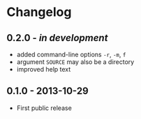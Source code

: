 # Changelog

## 0.2.0 - *in development*
- added command-line options `-r`, `-m`, `f`
- argument `SOURCE` may also be a directory
- improved help text

## 0.1.0 - 2013-10-29
- First public release
